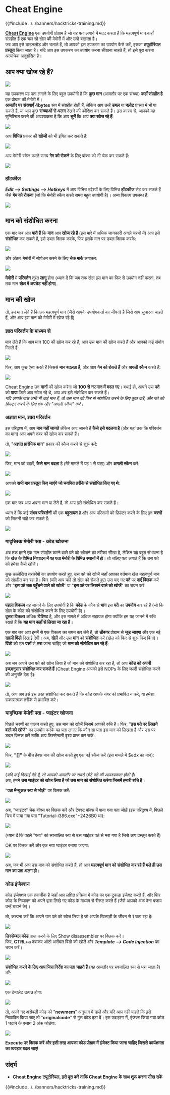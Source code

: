 # Cheat Engine

{{#include ../../banners/hacktricks-training.md}}

[**Cheat Engine**](https://www.cheatengine.org/downloads.php) एक उपयोगी प्रोग्राम है जो यह पता लगाने में मदद करता है कि महत्वपूर्ण मान कहाँ संग्रहीत हैं एक चल रहे खेल की मेमोरी में और उन्हें बदलता है।\
जब आप इसे डाउनलोड और चलाते हैं, तो आपको इस उपकरण का उपयोग कैसे करें, इसका **ट्यूटोरियल** **प्रस्तुत** किया जाता है। यदि आप इस उपकरण का उपयोग करना सीखना चाहते हैं, तो इसे पूरा करना अत्यधिक अनुशंसित है।

## आप क्या खोज रहे हैं?

![](<../../images/image (762).png>)

यह उपकरण यह पता लगाने के लिए बहुत उपयोगी है कि **कुछ मान** (आमतौर पर एक संख्या) **कहाँ संग्रहीत है** एक प्रोग्राम की मेमोरी में।\
**आमतौर पर संख्याएँ** **4bytes** रूप में संग्रहीत होती हैं, लेकिन आप उन्हें **डबल** या **फ्लोट** प्रारूप में भी पा सकते हैं, या आप कुछ **संख्याओं से अलग** देखने की कोशिश कर सकते हैं। इस कारण से, आपको यह सुनिश्चित करने की आवश्यकता है कि आप **चुनें** कि आप **क्या खोज रहे हैं**:

![](<../../images/image (324).png>)

आप **विभिन्न** प्रकार की **खोजों** को भी इंगित कर सकते हैं:

![](<../../images/image (311).png>)

आप मेमोरी स्कैन करते समय **गेम को रोकने** के लिए बॉक्स को भी चेक कर सकते हैं:

![](<../../images/image (1052).png>)

### हॉटकीज़

_**Edit --> Settings --> Hotkeys**_ में आप विभिन्न उद्देश्यों के लिए विभिन्न **हॉटकीज़** सेट कर सकते हैं जैसे **गेम को रोकना** (जो कि मेमोरी स्कैन करते समय बहुत उपयोगी है)। अन्य विकल्प उपलब्ध हैं:

![](<../../images/image (864).png>)

## मान को संशोधित करना

एक बार जब आप **पाते हैं** कि **मान** आप **खोज रहे हैं** (इस बारे में अधिक जानकारी अगले चरणों में) आप इसे **संशोधित** कर सकते हैं, इसे डबल क्लिक करके, फिर इसके मान पर डबल क्लिक करके:

![](<../../images/image (563).png>)

और अंततः मेमोरी में संशोधन करने के लिए **चेक मार्क** लगाकर:

![](<../../images/image (385).png>)

**मेमोरी** में **परिवर्तन** तुरंत **लागू** होगा (ध्यान दें कि जब तक खेल इस मान का फिर से उपयोग नहीं करता, तब तक मान **खेल में अपडेट नहीं होगा**).

## मान की खोज

तो, हम मान लेते हैं कि एक महत्वपूर्ण मान (जैसे आपके उपयोगकर्ता का जीवन) है जिसे आप सुधारना चाहते हैं, और आप इस मान को मेमोरी में खोज रहे हैं)

### ज्ञात परिवर्तन के माध्यम से

मान लेते हैं कि आप मान 100 की खोज कर रहे हैं, आप उस मान की खोज करते हैं और आपको कई संयोग मिलते हैं:

![](<../../images/image (108).png>)

फिर, आप कुछ ऐसा करते हैं जिससे **मान बदलता है**, और आप **गेम को रोकते हैं** और **अगली स्कैन** करते हैं:

![](<../../images/image (684).png>)

Cheat Engine उन **मानों** की खोज करेगा जो **100 से नए मान में बदल गए**। बधाई हो, आपने उस **पते** को **पाया** जिसे आप खोज रहे थे, आप अब इसे संशोधित कर सकते हैं।\
_यदि आपके पास अभी भी कई मान हैं, तो उस मान को फिर से संशोधित करने के लिए कुछ करें, और पते को फ़िल्टर करने के लिए एक और "अगली स्कैन" करें।_

### अज्ञात मान, ज्ञात परिवर्तन

इस परिदृश्य में, आप **मान नहीं जानते** लेकिन आप जानते हैं **कैसे इसे बदलना है** (और यहां तक कि परिवर्तन का मान) आप अपने नंबर की खोज कर सकते हैं।

तो, "**अज्ञात प्रारंभिक मान**" प्रकार की स्कैन करने से शुरू करें:

![](<../../images/image (890).png>)

फिर, मान को बदलें, **कैसे** **मान** **बदला** है (मेरे मामले में यह 1 से घटा) और **अगली स्कैन** करें:

![](<../../images/image (371).png>)

आपको **सभी मान प्रस्तुत किए जाएंगे जो चयनित तरीके से संशोधित किए गए थे**:

![](<../../images/image (569).png>)

एक बार जब आप अपना मान पा लेते हैं, तो आप इसे संशोधित कर सकते हैं।

ध्यान दें कि कई **संभव परिवर्तनों** की एक **बहुतायत** है और आप परिणामों को फ़िल्टर करने के लिए इन **चरणों** को जितनी चाहें कर सकते हैं:

![](<../../images/image (574).png>)

### यादृच्छिक मेमोरी पता - कोड खोजना

अब तक हमने एक मान संग्रहीत करने वाले पते को खोजने का तरीका सीखा है, लेकिन यह बहुत संभावना है कि **खेल के विभिन्न निष्पादन में वह पता मेमोरी के विभिन्न स्थानों में हो**। तो चलिए पता लगाते हैं कि उस पते को हमेशा कैसे खोजें।

कुछ उल्लेखित तरकीबों का उपयोग करते हुए, उस पते को खोजें जहाँ आपका वर्तमान खेल महत्वपूर्ण मान को संग्रहीत कर रहा है। फिर (यदि आप चाहें तो खेल को रोकते हुए) उस पाए गए **पते** पर **दाएँ क्लिक** करें और "**इस पते तक पहुँचने वाले को खोजें**" या "**इस पते पर लिखने वाले को खोजें**" का चयन करें:

![](<../../images/image (1067).png>)

**पहला विकल्प** यह जानने के लिए उपयोगी है कि **कोड** के कौन से **भाग** इस **पते** का **उपयोग** कर रहे हैं (जो कि खेल के कोड को संशोधित करने के लिए उपयोगी है)।\
**दूसरा विकल्प** अधिक **विशिष्ट** है, और इस मामले में अधिक सहायक होगा क्योंकि हम यह जानने में रुचि रखते हैं कि **यह मान कहाँ से लिखा जा रहा है**।

एक बार जब आप इनमें से एक विकल्प का चयन कर लेते हैं, तो **डीबगर** प्रोग्राम से **जुड़ जाएगा** और एक नई **खाली विंडो** दिखाई देगी। अब, **खेलें** और उस **मान** को **संशोधित** करें (खेल को फिर से शुरू किए बिना)। **विंडो** को उन **पत्तों** से **भरा** जाना चाहिए जो **मान को संशोधित कर रहे हैं**:

![](<../../images/image (91).png>)

अब जब आपने उस पते को खोज लिया है जो मान को संशोधित कर रहा है, तो आप **कोड को अपनी इच्छानुसार संशोधित कर सकते हैं** (Cheat Engine आपको इसे NOPs के लिए जल्दी संशोधित करने की अनुमति देता है):

![](<../../images/image (1057).png>)

तो, आप अब इसे इस तरह संशोधित कर सकते हैं कि कोड आपके नंबर को प्रभावित न करे, या हमेशा सकारात्मक तरीके से प्रभावित करे।

### यादृच्छिक मेमोरी पता - प्वाइंटर खोजना

पिछले चरणों का पालन करते हुए, उस मान को खोजें जिसमें आपकी रुचि है। फिर, "**इस पते पर लिखने वाले को खोजें**" का उपयोग करके यह पता लगाएं कि कौन सा पता इस मान को लिखता है और उस पर डबल क्लिक करें ताकि आप डिस्सेम्बली दृश्य प्राप्त कर सकें:

![](<../../images/image (1039).png>)

फिर, **"\[]"** के बीच हेक्स मान की खोज करते हुए एक नई स्कैन करें (इस मामले में $edx का मान):

![](<../../images/image (994).png>)

(_यदि कई दिखाई देते हैं, तो आपको आमतौर पर सबसे छोटे पते की आवश्यकता होती है_)\
अब, हमने **उस प्वाइंटर को खोज लिया है जो उस मान को संशोधित करेगा जिसमें हमारी रुचि है**।

"**पता मैन्युअल रूप से जोड़ें**" पर क्लिक करें:

![](<../../images/image (990).png>)

अब, "प्वाइंटर" चेक बॉक्स पर क्लिक करें और टेक्स्ट बॉक्स में पाया गया पता जोड़ें (इस परिदृश्य में, पिछले चित्र में पाया गया पता "Tutorial-i386.exe"+2426B0 था):

![](<../../images/image (392).png>)

(ध्यान दें कि पहले "पता" को स्वचालित रूप से उस प्वाइंटर पते से भरा गया है जिसे आप प्रस्तुत करते हैं)

OK पर क्लिक करें और एक नया प्वाइंटर बनाया जाएगा:

![](<../../images/image (308).png>)

अब, जब भी आप उस मान को संशोधित करते हैं, तो आप **महत्वपूर्ण मान को संशोधित कर रहे हैं भले ही उस मान का पता अलग हो**।

### कोड इंजेक्शन

कोड इंजेक्शन एक तकनीक है जहाँ आप लक्षित प्रक्रिया में कोड का एक टुकड़ा इंजेक्ट करते हैं, और फिर कोड के निष्पादन को अपने द्वारा लिखे गए कोड के माध्यम से रीरूट करते हैं (जैसे आपको अंक देना बजाय उन्हें घटाने के)।

तो, कल्पना करें कि आपने उस पते को खोज लिया है जो आपके खिलाड़ी के जीवन से 1 घटा रहा है:

![](<../../images/image (203).png>)

**डिस्सेम्बल कोड** प्राप्त करने के लिए Show disassembler पर क्लिक करें।\
फिर, **CTRL+a** दबाकर ऑटो असेंबल विंडो को खोलें और _**Template --> Code Injection**_ का चयन करें।

![](<../../images/image (902).png>)

**संशोधित करने के लिए आप जिस निर्देश का पता चाहते हैं** (यह आमतौर पर स्वचालित रूप से भरा जाता है) भरें:

![](<../../images/image (744).png>)

एक टेम्पलेट उत्पन्न होगा:

![](<../../images/image (944).png>)

तो, अपने नए असेंबली कोड को "**newmem**" अनुभाग में डालें और यदि आप नहीं चाहते कि इसे निष्पादित किया जाए तो "**originalcode**" से मूल कोड हटा दें। इस उदाहरण में, इंजेक्ट किया गया कोड 1 घटाने के बजाय 2 अंक जोड़ेगा:

![](<../../images/image (521).png>)

**Execute पर क्लिक करें और इसी तरह आपका कोड प्रोग्राम में इंजेक्ट किया जाना चाहिए जिससे कार्यक्षमता का व्यवहार बदल जाए!**

## **संदर्भ**

- **Cheat Engine ट्यूटोरियल, इसे पूरा करें ताकि Cheat Engine के साथ शुरू करना सीख सकें**

{{#include ../../banners/hacktricks-training.md}}
